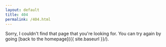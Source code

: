 ```yaml
---
layout: default
title: 404
permalink: /404.html
---
```


Sorry, I couldn't find that page that you're looking for. You can try again by going [back to the homepage]({{ site.baseurl }}/).

